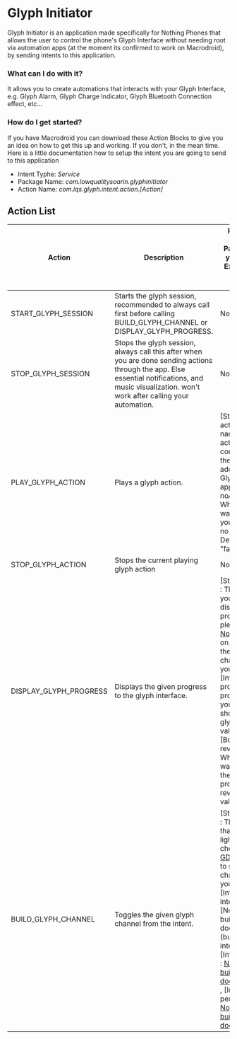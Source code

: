 # Glyph Initiator
Glyph Initiator is an application made specifically for Nothing Phones that allows the user to control the phone's Glyph Interface without needing root
via automation apps (at the moment its confirmed to work on Macrodroid), by sending intents to this application.

### What can I do with it?
It allows you to create automations that interacts with your Glyph Interface, e.g. Glyph Alarm, Glyph Charge Indicator, Glyph Bluetooth Connection effect, etc...

### How do I get started?
If you have Macrodroid you can download these Action Blocks to give you an idea on how to get this up and working.
If you don't, in the mean time. Here is a little documentation how to setup the intent you are going to send to this application

- Intent Typhe: _Service_
- Package Name: _com.lowqualitysoarin.glyphinitiator_
- Action Name: _com.lqs.glyph.intent.action.[Action]_

## Action List

| Action | Description | Parameters (Add the Parameters in your Intent's Extras. These are case-sensitive.) |
| ------ | ----------- | ---------- |
| START_GLYPH_SESSION | Starts the glyph session, recommended to always call first before calling BUILD_GLYPH_CHANNEL or DISPLAY_GLYPH_PROGRESS. | None. |
| STOP_GLYPH_SESSION | Stops the glyph session, always call this after when you are done sending actions through the app. Else essential notifications, and music visualization. won't work after calling your automation. | None. |
| PLAY_GLYPH_ACTION | Plays a glyph action. | [String] actionKey : The name of your action, should correspond with the entry you added in the Glyph Initiator app. , [Boolean] noAudio : Whether you want to play your action with no audio. Default value is "false". |
| STOP_GLYPH_ACTION | Stops the current playing glyph action | None. |
| DISPLAY_GLYPH_PROGRESS | Displays the given progress to the glyph interface. | [String] channel : The channel you want to display your progress in, please check [Nothing's GDK](https://github.com/Nothing-Developer-Programme/Glyph-Developer-Kit?tab=readme-ov-file#glyph) on github to see the glyph channels of your phone. , [Integer] progress : The progress that you want to show on your glyph. Default value is "0". [Boolean] reversed : Whether you want to show the glyph progress in reverse. Default value is "false". |
| BUILD_GLYPH_CHANNEL | Toggles the given glyph channel from the intent. | [String] channel : The channel that you want to light up, please check [Nothing's GDK](https://github.com/Nothing-Developer-Programme/Glyph-Developer-Kit?tab=readme-ov-file#glyph) on github to see the glyph channels of your phone. , [Integer] interval : [Nothing's buildInterval documentation.](buildInterval(int interval)) , [Integer] cycles : [Nothing's buildCycles documentation.](https://github.com/Nothing-Developer-Programme/Glyph-Developer-Kit#:~:text=buildCycles(int%20cycles)) , [Integer] period : [Nothing's buildPeriod documentation.](https://github.com/Nothing-Developer-Programme/Glyph-Developer-Kit#:~:text=buildPeriod(int%20period)) |
